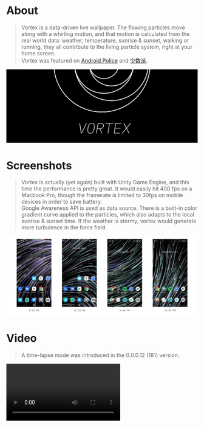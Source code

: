# About
> Vortex is a data-driven live wallpaper. The flowing particles move along with a whirling motion, and that motion is calculated from the real world data: weather, temperature, sunrise & sunset, walking or running, they all contribute to the living particle system, right at your home screen.  
Vortex was featured on [Android Police](https://www.androidpolice.com/2018/12/22/13-new-and-notable-android-apps-and-live-wallpapers-from-the-last-week-including-memoria-philo-and-mint-browser-12-15-18-12-22-18/) and [少数派](https://sspai.com/post/52842).

![](banner.jpg)

# Screenshots
> Vortex is actually (yet again) built with Unity Game Engine, and this time the performance is pretty great. It would easily hit 400 fps on a Macbook Pro, though the framerate is limited to 30fps on mobile devices in order to save battery.   
Google Awareness API is used as data source. There is a built-in color gradient curve applied to the particles, which also adapts to the local sunrise & sunset time. If the weather is stormy, vortex would generate more turbulence in the force field. 

![](screenshot.jpg)

# Video
> A time-lapse mode was introduced in the 0.0.0.12 (181) version.

<video class="video-js vjs-default-skin vjs-big-play-centered" controls data='{ "fluid": true, "techOrder": ["youtube"], "sources": [{ "type": "video/youtube", "src": "https://www.youtube.com/watch?v=-tZrrraiDHU"}] }' > </video>
  
